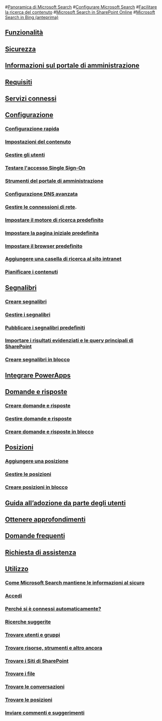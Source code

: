 #[Panoramica di Microsoft Search](overview-microsoft-search.md)
#[Configurare Microsoft Search](setup-microsoft-search.md)
#[Facilitare la ricerca del contenuto](make-content-easy-to-find.md)
#[Microsoft Search in SharePoint Online](get-started-search-in-sharepoint-online.md)
#[Microsoft Search in Bing (anteprima)](why-microsoft-search.md)
## [Funzionalità](features.md)
## [Sicurezza](security.md)
## [Informazioni sul portale di amministrazione](about-the-admin-portal.md)
## [Requisiti](requirements.md)
## [Servizi connessi](connected-services.md)
## [Configurazione](set-up-microsoft-search.md)
### [Configurazione rapida](quick-set-up.md)
### [Impostazioni del contenuto](content-settings.md)
### [Gestire gli utenti](add-users.md)
### [Testare l'accesso Single Sign-On](test-single-sign-on.md)
### [Strumenti del portale di amministrazione](admin-portal-tools.md)
### [Configurazione DNS avanzata](advanced-dns-configuration.md)
### [Gestire le connessioni di rete](manage-network-connections.md).
### [Impostare il motore di ricerca predefinito](set-default-search-engine.md)
### [Impostare la pagina iniziale predefinita](set-default-homepage.md)
### [Impostare il browser predefinito](set-default-browser.md)
### [Aggiungere una casella di ricerca al sito intranet](add-a-search-box-to-your-intranet-site.md)
### [Pianificare i contenuti](plan-your-content.md)
## [Segnalibri](create-and-manage-bookmarks.md)
### [Creare segnalibri](create-bookmarks.md)
### [Gestire i segnalibri](manage-bookmarks.md)
### [Pubblicare i segnalibri predefiniti](publish-default-bookmarks.md)
### [Importare i risultati evidenziati e le query principali di SharePoint](import-sharepoint-promoted-results-and-top-queries.md)
### [Creare segnalibri in blocco](bulk-create-bookmarks.md)
## [Integrare PowerApps](integrate-powerapps.md)
## [Domande e risposte](create-and-manage-qas.md)
### [Creare domande e risposte](create-qas.md)
### [Gestire domande e risposte](manage-qas.md)
### [Creare domande e risposte in blocco](bulk-create-qas.md)
## [Posizioni](locations.md)
### [Aggiungere una posizione](add-a-location.md)
### [Gestire le posizioni](manage-locations.md)
### [Creare posizioni in blocco](bulk-create-locations.md)
## [Guida all’adozione da parte degli utenti](user-adoption-guide.md)
## [Ottenere approfondimenti](get-insights.md)
## [Domande frequenti](faqs.md)
## [Richiesta di assistenza](get-support.md)
## [Utilizzo](use/about-microsoft-search.md)
### [Come Microsoft Search mantiene le informazioni al sicuro](use/how-microsoft-search-keeps-your-info-secure.md)
### [Accedi](use/sign-in.md)
### [Perché si è connessi automaticamente?](use/why-am-i-automatically-signed-in.md)
### [Ricerche suggerite](use/suggested-searches.md)
### [Trovare utenti e gruppi](use/find-people-and-groups.md)
### [Trovare risorse, strumenti e altro ancora](use/find-resources-tools-and-more.md)
### [Trovare i Siti di SharePoint](use/find-sharepoint-sites.md)
### [Trovare i file](use/find-files.md)
### [Trovare le conversazioni](use/find-conversations.md)
### [Trovare le posizioni](use/find-locations.md)
### [Inviare commenti e suggerimenti](use/send-feedback.md)